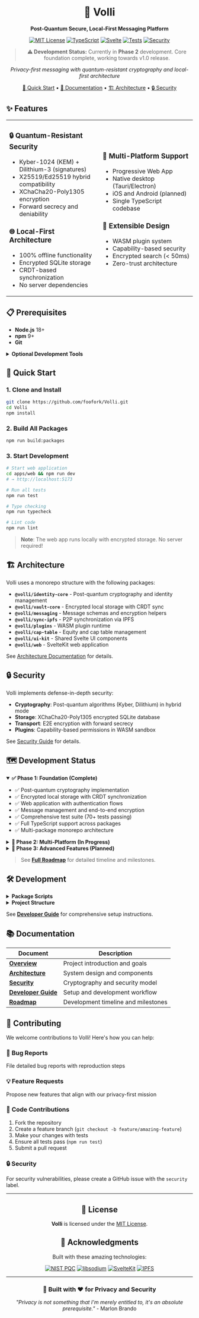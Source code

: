<div align="center">

# 🔐 Volli

**Post-Quantum Secure, Local-First Messaging Platform**

[![MIT License](https://img.shields.io/badge/License-MIT-blue.svg)](LICENSE)
[![TypeScript](https://img.shields.io/badge/TypeScript-007ACC?logo=typescript&logoColor=white)](https://www.typescriptlang.org/)
[![Svelte](https://img.shields.io/badge/Svelte-FF3E00?logo=svelte&logoColor=white)](https://svelte.dev/)
[![Tests](https://img.shields.io/badge/Tests-70%2B%20Passing-brightgreen)]()
[![Security](https://img.shields.io/badge/Security-Post--Quantum-green)](docs/SECURITY.md)

> **⚠️ Development Status:** Currently in **Phase 2** development. Core foundation complete, working towards v1.0 release.

*Privacy-first messaging with quantum-resistant cryptography and local-first architecture*

[🚀 Quick Start](#-quick-start) • [📖 Documentation](#-documentation) • [🏗️ Architecture](#️-architecture) • [🔒 Security](#-security)

</div>

## ✨ Features

<table>
<tr>
<td width="50%">

### 🔒 **Quantum-Resistant Security**
- Kyber-1024 (KEM) + Dilithium-3 (signatures)
- X25519/Ed25519 hybrid compatibility
- XChaCha20-Poly1305 encryption
- Forward secrecy and deniability

### 🌐 **Local-First Architecture** 
- 100% offline functionality
- Encrypted SQLite storage
- CRDT-based synchronization
- No server dependencies

</td>
<td width="50%">

### 📱 **Multi-Platform Support**
- Progressive Web App
- Native desktop (Tauri/Electron)
- iOS and Android (planned)
- Single TypeScript codebase

### 🔌 **Extensible Design**
- WASM plugin system
- Capability-based security
- Encrypted search (< 50ms)
- Zero-trust architecture

</td>
</tr>
</table>

## 📋 Prerequisites

- **Node.js** 18+ 
- **npm** 9+
- **Git**

<details>
<summary><strong>Optional Development Tools</strong></summary>

- **Rust** - For Tauri desktop development
- **Xcode** - For iOS development  
- **Android Studio** - For Android development

</details>

## 🚀 Quick Start

### 1. Clone and Install
```bash
git clone https://github.com/foofork/Volli.git
cd Volli
npm install
```

### 2. Build All Packages
```bash
npm run build:packages
```

### 3. Start Development

```bash
# Start web application
cd apps/web && npm run dev
# → http://localhost:5173

# Run all tests
npm run test

# Type checking
npm run typecheck

# Lint code
npm run lint
```

> **Note**: The web app runs locally with encrypted storage. No server required!

## 🏗️ Architecture

Volli uses a monorepo structure with the following packages:

- **`@volli/identity-core`** - Post-quantum cryptography and identity management
- **`@volli/vault-core`** - Encrypted local storage with CRDT sync
- **`@volli/messaging`** - Message schemas and encryption helpers  
- **`@volli/sync-ipfs`** - P2P synchronization via IPFS
- **`@volli/plugins`** - WASM plugin runtime
- **`@volli/cap-table`** - Equity and cap table management
- **`@volli/ui-kit`** - Shared Svelte UI components
- **`@volli/web`** - SvelteKit web application

See [Architecture Documentation](docs/ARCHITECTURE.md) for details.

## 🔒 Security

Volli implements defense-in-depth security:

- **Cryptography**: Post-quantum algorithms (Kyber, Dilithium) in hybrid mode
- **Storage**: XChaCha20-Poly1305 encrypted SQLite database
- **Transport**: E2E encryption with forward secrecy
- **Plugins**: Capability-based permissions in WASM sandbox

See [Security Guide](docs/SECURITY.md) for details.

## 🗺️ Development Status

<details open>
<summary><strong>✅ Phase 1: Foundation (Complete)</strong></summary>

- ✅ Post-quantum cryptography implementation
- ✅ Encrypted local storage with CRDT synchronization  
- ✅ Web application with authentication flows
- ✅ Message management and end-to-end encryption
- ✅ Comprehensive test suite (70+ tests passing)
- ✅ Full TypeScript support across packages
- ✅ Multi-package monorepo architecture

</details>

<details>
<summary><strong>🚧 Phase 2: Multi-Platform (In Progress)</strong></summary>

- 🔄 Desktop application (Tauri/Electron)
- 📅 Mobile applications (React Native)
- 📅 P2P synchronization via IPFS
- 📅 Multi-device identity management

</details>

<details>
<summary><strong>📅 Phase 3: Advanced Features (Planned)</strong></summary>

- 📅 WASM plugin system
- 📅 Group messaging and channels
- 📅 Voice and video calling
- 📅 File sharing and collaboration

</details>

> See [**Full Roadmap**](docs/ROADMAP.md) for detailed timeline and milestones.

## 🛠️ Development

<details>
<summary><strong>Package Scripts</strong></summary>

```bash
# Package management
npm install              # Install all dependencies
npm run build:packages   # Build all packages
npm run clean            # Clean build artifacts

# Quality assurance  
npm run test             # Run all tests
npm run typecheck        # TypeScript validation
npm run lint             # Code linting

# Development
npm run dev              # Start development servers
```

</details>

<details>
<summary><strong>Project Structure</strong></summary>

```
volli/
├── packages/           # Core packages
│   ├── identity-core/  # Cryptography & identity
│   ├── vault-core/     # Encrypted storage  
│   ├── messaging/      # Message handling
│   ├── sync-ipfs/      # P2P synchronization
│   ├── plugins/        # Plugin system
│   ├── cap-table/      # Equity management
│   └── ui-kit/         # Shared components
├── apps/              # Applications
│   ├── web/           # SvelteKit web app
│   ├── desktop/       # Desktop app
│   └── mobile/        # Mobile app
└── docs/              # Documentation
```

</details>

See [**Developer Guide**](docs/DEVELOPER.md) for comprehensive setup instructions.

## 📚 Documentation

| Document | Description |
|----------|-------------|
| [**Overview**](docs/OVERVIEW.md) | Project introduction and goals |
| [**Architecture**](docs/ARCHITECTURE.md) | System design and components |
| [**Security**](docs/SECURITY.md) | Cryptography and security model |
| [**Developer Guide**](docs/DEVELOPER.md) | Setup and development workflow |
| [**Roadmap**](docs/ROADMAP.md) | Development timeline and milestones |

## 🤝 Contributing

We welcome contributions to Volli! Here's how you can help:

### 🐛 **Bug Reports**
File detailed bug reports with reproduction steps

### 💡 **Feature Requests** 
Propose new features that align with our privacy-first mission

### 🔧 **Code Contributions**
1. Fork the repository
2. Create a feature branch (`git checkout -b feature/amazing-feature`)
3. Make your changes with tests
4. Ensure all tests pass (`npm run test`)
5. Submit a pull request

### 🔒 **Security**
For security vulnerabilities, please create a GitHub issue with the `security` label.

---

<div align="center">

## 📄 License

**Volli** is licensed under the [MIT License](LICENSE).

## 🙏 Acknowledgments

Built with these amazing technologies:

[![NIST PQC](https://img.shields.io/badge/NIST-Post--Quantum%20Cryptography-blue)](https://csrc.nist.gov/projects/post-quantum-cryptography)
[![libsodium](https://img.shields.io/badge/libsodium-Cryptography-orange)](https://libsodium.org/)
[![SvelteKit](https://img.shields.io/badge/SvelteKit-Web%20Framework-FF3E00)](https://kit.svelte.dev/)
[![IPFS](https://img.shields.io/badge/IPFS-Distributed%20Storage-65C2CB)](https://ipfs.io/)

---

### 🔐 Built with ❤️ for Privacy and Security

*"Privacy is not something that I'm merely entitled to, it's an absolute prerequisite."* - Marlon Brando

</div>